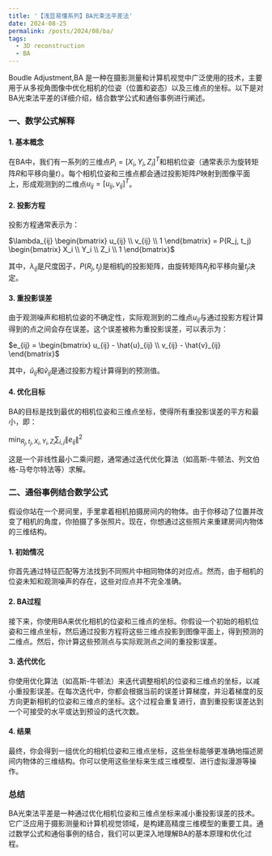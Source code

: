 ```yaml
---
title: '【浅显易懂系列】BA光束法平差法'
date: 2024-08-25
permalink: /posts/2024/08/ba/
tags:
  - 3D reconstruction
  - BA
---
```


Boudle Adjustment,BA 是一种在摄影测量和计算机视觉中广泛使用的技术，主要用于从多视角图像中优化相机的位姿（位置和姿态）以及三维点的坐标。以下是对BA光束法平差的详细介绍，结合数学公式和通俗事例进行阐述。

### 一、数学公式解释

#### 1. 基本概念

在BA中，我们有一系列的三维点$P_i = [X_i, Y_i, Z_i]^T$和相机位姿（通常表示为旋转矩阵$R$和平移向量$t$）。每个相机位姿和三维点都会通过投影矩阵$P$映射到图像平面上，形成观测到的二维点$u_{ij} = [u_{ij}, v_{ij}]^T$。

#### 2. 投影方程

投影方程通常表示为：


$\lambda_{ij} \begin{bmatrix} u_{ij} \\ v_{ij} \\ 1 \end{bmatrix} = P(R_j, t_j) \begin{bmatrix} X_i \\ Y_i \\ Z_i \\ 1 \end{bmatrix}$

其中，$\lambda_{ij}$是尺度因子，$P(R_j, t_j)$是相机$j$的投影矩阵，由旋转矩阵$R_j$和平移向量$t_j$决定。

#### 3. 重投影误差

由于观测噪声和相机位姿的不确定性，实际观测到的二维点$u_{ij}$与通过投影方程计算得到的点之间会存在误差。这个误差被称为重投影误差，可以表示为：

$e_{ij} = \begin{bmatrix} u_{ij} - \hat{u}_{ij} \\ v_{ij} - \hat{v}_{ij} \end{bmatrix}$

其中，$\hat{u}_{ij}$和$\hat{v}_{ij}$是通过投影方程计算得到的预测值。

#### 4. 优化目标

BA的目标是找到最优的相机位姿和三维点坐标，使得所有重投影误差的平方和最小，即：

$\min_{R_j, t_j, X_i, Y_i, Z_i} \sum_{i,j} \|e_{ij}\|^2$

这是一个非线性最小二乘问题，通常通过迭代优化算法（如高斯-牛顿法、列文伯格-马夸尔特法等）求解。

### 二、通俗事例结合数学公式

假设你站在一个房间里，手里拿着相机拍摄房间内的物体。由于你移动了位置并改变了相机的角度，你拍摄了多张照片。现在，你想通过这些照片来重建房间内物体的三维结构。

#### 1. 初始情况

你首先通过特征匹配等方法找到不同照片中相同物体的对应点。然而，由于相机的位姿未知和观测噪声的存在，这些对应点并不完全准确。

#### 2. BA过程

接下来，你使用BA来优化相机的位姿和三维点的坐标。你假设一个初始的相机位姿和三维点坐标，然后通过投影方程将这些三维点投影到图像平面上，得到预测的二维点。然后，你计算这些预测点与实际观测点之间的重投影误差。

#### 3. 迭代优化

你使用优化算法（如高斯-牛顿法）来迭代调整相机的位姿和三维点的坐标，以减小重投影误差。在每次迭代中，你都会根据当前的误差计算梯度，并沿着梯度的反方向更新相机的位姿和三维点的坐标。这个过程会重复进行，直到重投影误差达到一个可接受的水平或达到预设的迭代次数。

#### 4. 结果

最终，你会得到一组优化的相机位姿和三维点坐标，这些坐标能够更准确地描述房间内物体的三维结构。你可以使用这些坐标来生成三维模型、进行虚拟漫游等操作。

### 总结

BA光束法平差是一种通过优化相机位姿和三维点坐标来减小重投影误差的技术。它广泛应用于摄影测量和计算机视觉领域，是构建高精度三维模型的重要工具。通过数学公式和通俗事例的结合，我们可以更深入地理解BA的基本原理和优化过程。